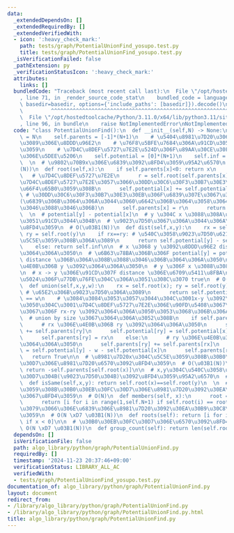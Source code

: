 ```yaml
---
data:
  _extendedDependsOn: []
  _extendedRequiredBy: []
  _extendedVerifiedWith:
  - icon: ':heavy_check_mark:'
    path: tests/graph/PotentialUnionFind_yosupo.test.py
    title: tests/graph/PotentialUnionFind_yosupo.test.py
  _isVerificationFailed: false
  _pathExtension: py
  _verificationStatusIcon: ':heavy_check_mark:'
  attributes:
    links: []
  bundledCode: "Traceback (most recent call last):\n  File \"/opt/hostedtoolcache/Python/3.11.0/x64/lib/python3.11/site-packages/onlinejudge_verify/documentation/build.py\"\
    , line 71, in _render_source_code_stat\n    bundled_code = language.bundle(stat.path,\
    \ basedir=basedir, options={'include_paths': [basedir]}).decode()\n          \
    \         ^^^^^^^^^^^^^^^^^^^^^^^^^^^^^^^^^^^^^^^^^^^^^^^^^^^^^^^^^^^^^^^^^^^^^^^^^^^^^^^^^\n\
    \  File \"/opt/hostedtoolcache/Python/3.11.0/x64/lib/python3.11/site-packages/onlinejudge_verify/languages/python.py\"\
    , line 96, in bundle\n    raise NotImplementedError\nNotImplementedError\n"
  code: "class PotentialUnionFind():\n  def __init__(self,N) -> None:\n    self.N\
    \ = N\n    self.parents = [-1]*(N+1)\n    # \u5404\u8981\u7D20\u306E\u6839\u304B\
    \u3089\u306E\u8DDD\u96E2\n    # \u76F8\u5BFE\u7684\u306A\u91CD\u3055\u3092\u8868\
    \u3059\n    # \u7D4C\u8DEF\u5727\u7E2E\u524D\u306F\u89AA\u30CE\u30FC\u30C9\u3068\
    \u306E\u5DEE\u5206\n    self.potential = [0]*(N+1)\n    self.inf = pow(10,18)\n\
    \  \n  # \u9802\u70B9x\u306E\u6839\u3092\u8FD4\u3059\u95A2\u6570\n  # O(\u03B1\
    (N))\n  def root(self,x):\n    if self.parents[x]<0: return x\n    else:\n   \
    \   # \u7D4C\u8DEF\u5727\u7E2E\n      r = self.root(self.parents[x]) # \u5148\u306B\
    \u7D4C\u8DEF\u5727\u7E2E\u3057\u3066\u30DD\u30C6\u30F3\u30B7\u30E3\u30EB\u3092\
    \u66F4\u65B0\u3059\u308B\n      self.potential[x] += self.potential[self.parents[x]]\
    \ # \u30DD\u30C6\u30F3\u30B7\u30E3\u30EB\u306F\u6839\u307E\u3067\u306E\u5408\u8A08\
    (\u6839\u306B\u3064\u306A\u3044\u3060\u6642\u306B\u3064\u3058\u3064\u307E\u5408\
    \u3046\u3088\u3046\u306B)\n      self.parents[x] = r\n      return self.parents[x]\n\
    \  \n  # potential[y] - potential[x]\n  # y \u304C x \u3088\u308A\u3069\u308C\u3060\
    \u3051\u91CD\u3044\u304B\n  # \u9023\u7D50\u3067\u306A\u3044\u306A\u3089 inf \u3092\
    \u8FD4\u3059\n  # O(\u03B1(N))\n  def dist(self,x,y):\n    rx = self.root(x);\
    \ ry = self.root(y)\n    if rx==ry: # \u540C\u3058\u9023\u7D50\u6210\u5206\u306B\
    \u5C5E\u3059\u308B\u306A\u3089\n      return self.potential[y] - self.potential[x]\n\
    \    else: return self.inf\n\n  # x \u3068 y \u3092\u8DDD\u96E2 distance \u3067\
    \u3064\u306A\u3050\n  # \u6B63\u78BA\u306B\u306F potential[y] = potential[x] +\
    \ distance \u306B\u306A\u308B\u3088\u3046\u306B\u3064\u306A\u3050\n  # x \u306E\
    \u4E0B\u306B y \u3092\u3064\u306A\u3050\n  # y \u306F x \u3088\u308A w \u91CD\u3044\
    \n  # x -> y \u306E\u91CD\u307F distance \u306E\u6709\u5411\u8FBA\n  # \u8FD4\u308A\
    \u5024\u306F\u77DB\u76FE\u304C\u306A\u3051\u308C\u3070 true\n  # O(\u03B1(N))\n\
    \  def union(self,x,y,w):\n    rx = self.root(x); ry = self.root(y)\n    if rx==ry:\
    \ # \u65E2\u306B\u9023\u7D50\u306A\u3089\n      return self.potential[y] - self.potential[x]\
    \ == w\n    # \u3084\u3084\u3053\u3057\u3044\u304C\u3001x-y \u3092\u3064\u306A\
    \u3050\u304C\u3001\u7D4C\u8DEF\u5727\u7E2E\u306E\u90FD\u5408\u3067\u5B9F\u88C5\
    \u3067\u306F rx-ry \u3092\u3064\u306A\u3050\u3053\u3068\u306B\u306A\u308B\n  \
    \  # union by size \u3067\u3064\u306A\u3052\u308B\n    if self.parents[ry] > self.parents[rx]:\n\
    \      # rx \u306E\u4E0B\u306B ry \u3092\u3064\u306A\u3050\n      self.parents[rx]\
    \ += self.parents[ry]\n      self.potential[ry] = self.potential[x] + w - self.potential[y]\n\
    \      self.parents[ry] = rx\n    else:\n      # ry \u306E\u4E0B\u306B rx \u3092\
    \u3064\u306A\u3050\n      self.parents[ry] += self.parents[rx]\n      self.potential[rx]\
    \ = self.potential[y] - w - self.potential[x]\n      self.parents[rx] = ry\n \
    \   return True\n\n  # \u8981\u7D20x\u304C\u5C5E\u3059\u308B\u30B0\u30EB\u30FC\
    \u30D7\u306E\u8981\u7D20\u6570\u3092\u8FD4\u3059\n  # O(\u03B1(N))\n  def size(self,x):\
    \ return -self.parents[self.root(x)]\n\n  # x,y\u304C\u540C\u3058\u30B0\u30EB\u30FC\
    \u30D7\u304B(\u9023\u7D50\u304B)\u3092\u8FD4\u3059\u95A2\u6570\n  # O(\u03B1(N))\n\
    \  def isSame(self,x,y): return self.root(x)==self.root(y)\n  \n  # x\u304C\u5C5E\
    \u3059\u308B\u30B0\u30EB\u30FC\u30D7\u306E\u8981\u7D20\u3092\u30EA\u30B9\u30C8\
    \u3067\u8FD4\u3059\n  # O(N)\n  def members(self, x):\n      root = self.root(x)\n\
    \      return [i for i in range(1,self.N+1) if self.root(i) == root]\n\n  # \u3059\
    \u3079\u3066\u306E\u6839\u306E\u8981\u7D20\u3092\u30EA\u30B9\u30C8\u3067\u8FD4\
    \u3059\n  # O(N \xD7 \u03B1(N))\n  def roots(self): return [i for i, x in enumerate(self.parents)\
    \ if x < 0]\n\n  # \u30B0\u30EB\u30FC\u30D7\u306E\u6570\u3092\u8FD4\u3059\n  #\
    \ O(N \xD7 \u03B1(N))\n  def group_count(self): return len(self.roots())"
  dependsOn: []
  isVerificationFile: false
  path: algo_library/python/graph/PotentialUnionFind.py
  requiredBy: []
  timestamp: '2024-11-23 20:37:46+09:00'
  verificationStatus: LIBRARY_ALL_AC
  verifiedWith:
  - tests/graph/PotentialUnionFind_yosupo.test.py
documentation_of: algo_library/python/graph/PotentialUnionFind.py
layout: document
redirect_from:
- /library/algo_library/python/graph/PotentialUnionFind.py
- /library/algo_library/python/graph/PotentialUnionFind.py.html
title: algo_library/python/graph/PotentialUnionFind.py
---
```

